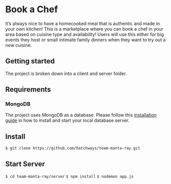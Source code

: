 # Book a Chef

It’s always nice to have a homecooked meal that is authentic and made in your own kitchen! This is a marketplace where you can book a chef in your area based on cuisine type and availability! Users will use this either for big events they host or small intimate family dinners when they want to try out a new cuisine.

## Getting started

The project is broken down into a client and server folder.

## Requirements

### MongoDB

The project uses MongoDB as a database. Please follow this [installation guide](https://docs.mongodb.com/manual/installation/) in how to install and start your local database server.

## Install

`$ git clone https://github.com/hatchways/team-manta-ray.git`

## Start Server

`$ cd team-manta-ray/server`
`$ npm install`
`$ nodemon app.js`
